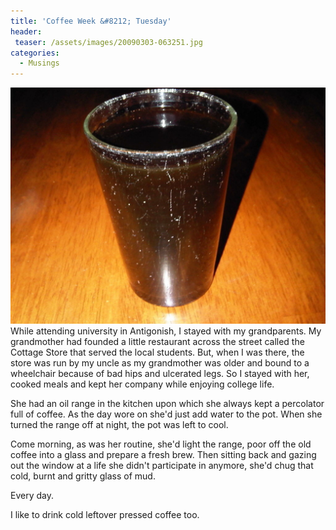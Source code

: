 ```yaml
---
title: 'Coffee Week &#8212; Tuesday'
header:
 teaser: /assets/images/20090303-063251.jpg
categories:
  - Musings
---
```

<img src="/assets/images/20090303-063251.jpg">While attending university in Antigonish, I stayed with my grandparents. My grandmother had founded a little restaurant across the street called the Cottage Store that served the local students. But, when I was there, the store was run by my uncle as my grandmother was older and bound to a wheelchair because of bad hips and ulcerated legs. So I stayed with her, cooked meals and kept her company while enjoying college life.

She had an oil range in the kitchen upon which she always kept a percolator full of coffee. As the day wore on she'd just add water to the pot. When she turned the range off at night, the pot was left to cool.

Come morning, as was her routine, she'd light the range, poor off the old coffee into a glass and prepare a fresh brew. Then sitting back and gazing out the window at a life she didn't participate in anymore, she'd chug that cold, burnt and gritty glass of mud.

Every day.

I like to drink cold leftover pressed coffee too.